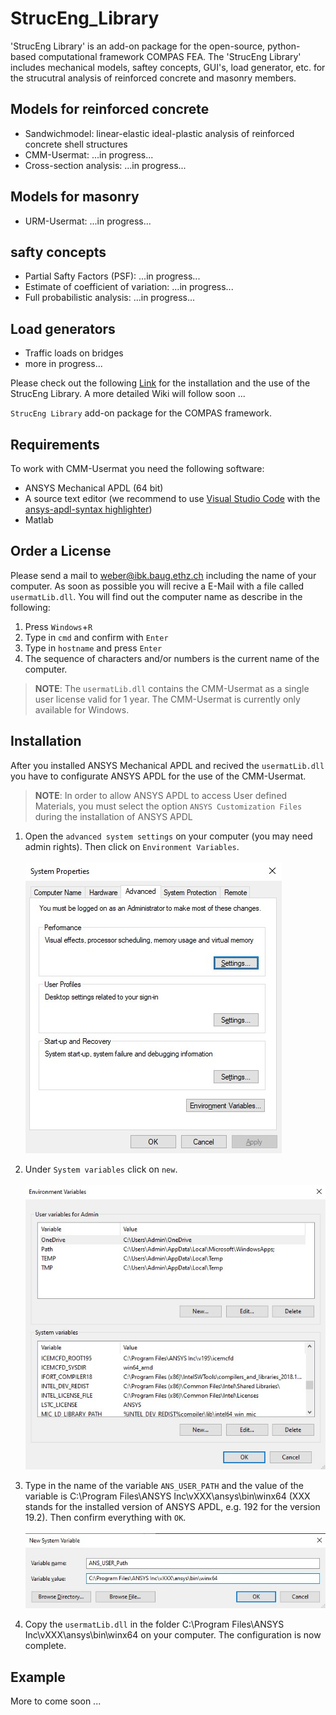 # StrucEng_Library

'StrucEng Library' is an add-on package for the open-source, python-based computational framework COMPAS FEA. The 'StrucEng Library' includes mechanical models, saftey concepts, GUI's, load generator, etc. for the strucutral analysis of reinforced concrete and masonry members.

## Models for reinforced concrete
* Sandwichmodel: linear-elastic ideal-plastic analysis of reinforced concrete shell structures 
* CMM-Usermat: ...in progress...
* Cross-section analysis: ...in progress...

## Models for masonry
* URM-Usermat: ...in progress...

## safty concepts
* Partial Safty Factors (PSF): ...in progress...
* Estimate of coefficient of variation: ...in progress...
* Full probabilistic analysis: ...in progress...

## Load generators
* Traffic loads on bridges
* more in progress...




Please check out the following [Link](https://github.com/kfmResearch-NumericsTeam/StrucEng_Library/blob/main/Sandwichmodel/Example/Tutorial.pdf) for the installation and the use of the StrucEng Library. A more detailed Wiki will follow soon ...


 `StrucEng Library`
add-on package for the COMPAS framework.










## Requirements
To work with CMM-Usermat you need the following software:
* ANSYS Mechanical APDL (64 bit)
* A source text editor (we recommend to use [Visual Studio Code](https://code.visualstudio.com/) with the [ansys-apdl-syntax highlighter](https://marketplace.visualstudio.com/items?itemName=smhrjn.ansys-apdl-syntax))
* Matlab

## Order a License
Please send a mail to weber@ibk.baug.ethz.ch including the name of your computer. As soon as possible you will recive a E-Mail with a file called `usermatLib.dll`. You will find out the computer name as describe in the following:
01. Press `Windows`+`R`
02. Type in `cmd` and confirm with `Enter`
03. Type in `hostname` and press `Enter`
04. The sequence of characters and/or numbers is the current name of the computer.

> **NOTE**: The `usermatLib.dll` contains the CMM-Usermat as a single user license valid for 1 year. The CMM-Usermat is currently only available for Windows. 

## Installation
After you installed ANSYS Mechanical APDL and recived the `usermatLib.dll` you have to configurate ANSYS APDL for the use of the CMM-Usermat.

> **NOTE**: In order to allow ANSYS APDL to access User defined Materials, you must select the option `ANSYS Customization Files` during the installation of ANSYS APDL

01. Open the `advanced system settings` on your computer (you may need admin rights). Then click on `Environment Variables`.<br> <br> 
[<img src="https://github.com/kfmResearch-NumericsTeam/auxiliary/blob/main/Figures/CMM-Usermat/Installation%20proceedere/advanced%20system%20setting.jpg">](https://github.com/kfmResearch-NumericsTeam/auxiliary/blob/main/Figures/CMM-Usermat/Installation%20proceedere/advanced%20system%20setting.jpg)

02. Under `System variables` click on `new`. <br> <br> 
[<img src="https://github.com/kfmResearch-NumericsTeam/auxiliary/blob/main/Figures/CMM-Usermat/Installation%20proceedere/Environment%20Variables.jpg">](https://github.com/kfmResearch-NumericsTeam/auxiliary/blob/main/Figures/CMM-Usermat/Installation%20proceedere/Environment%20Variables.jpg)

03. Type in the name of the variable `ANS_USER_PATH` and the value of the variable is C:\Program Files\ANSYS Inc\vXXX\ansys\bin\winx64 (XXX stands for the installed version of ANSYS APDL, e.g. 192 for the version 19.2). Then confirm everything with `OK`. <br> <br>
[<img src="https://github.com/kfmResearch-NumericsTeam/auxiliary/blob/main/Figures/CMM-Usermat/Installation%20proceedere/New%20System%20Variable.jpg">](https://github.com/kfmResearch-NumericsTeam/auxiliary/blob/main/Figures/CMM-Usermat/Installation%20proceedere/New%20System%20Variable.jpg)

04. Copy the `usermatLib.dll` in the folder C:\Program Files\ANSYS Inc\vXXX\ansys\bin\winx64 on your computer. The configuration is now complete.

## Example
More to come soon ...



